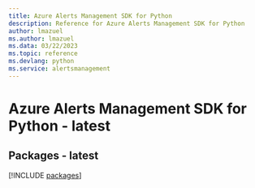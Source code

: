 ```yaml
---
title: Azure Alerts Management SDK for Python
description: Reference for Azure Alerts Management SDK for Python
author: lmazuel
ms.author: lmazuel
ms.data: 03/22/2023
ms.topic: reference
ms.devlang: python
ms.service: alertsmanagement
---
```

# Azure Alerts Management SDK for Python - latest
## Packages - latest
[!INCLUDE [packages](alerts-management-index.md)]